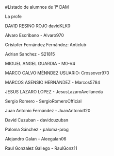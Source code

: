 #Listado de alumnos de 1º DAM

La profe


DAVID RESINO ROJO davidKLK0

Alvaro Escribano - Alvaro970

Cristofer Fernández Fernández: Anticlub

Adrian Sanchez - S21815

MIGUEL ANGEL GUARDIA - M0-V4

MARCO CALVO MÉNNDEZ USUARIO: Crossover970

MARCOS ASENSIO HERNÁNDEZ - Marcos5784

JESUS LAZARO LOPEZ - JesusLazaroAvellaneda

Sergio Romero - SergioRomeroOfficial

Juan Antonio Fernández - JuanAntonio120


David Cuzuban - davidcuzuban


Paloma Sánchez - paloma-prog

Alejandro Galan - Aleegalan06

Raul Gonzalez Gallego - RaulGonz11

